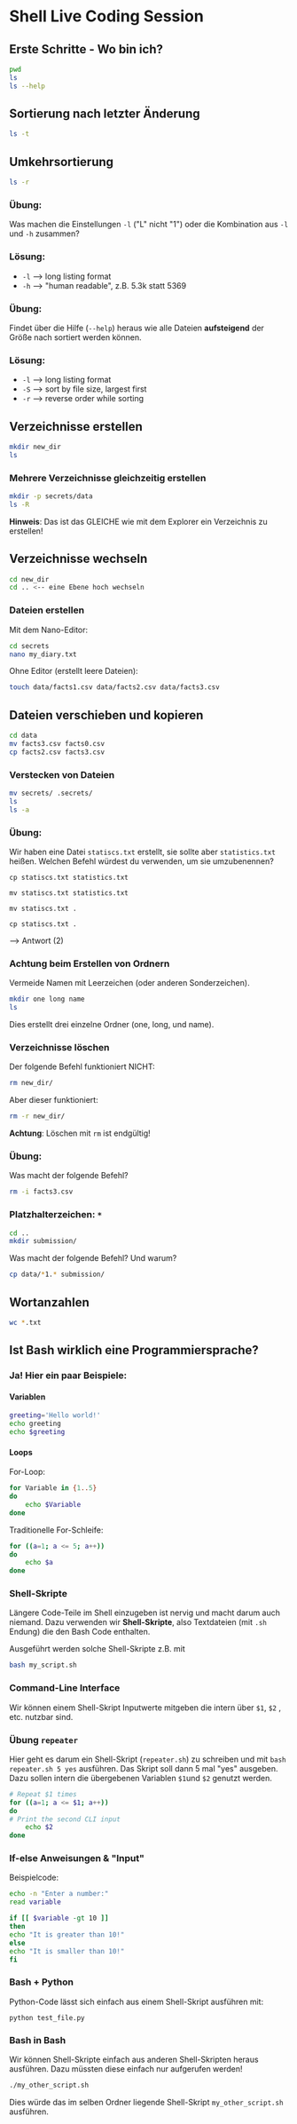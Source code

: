 # Shell Live Coding Session

## Erste Schritte - Wo bin ich?

```bash
pwd
ls
ls --help
```

## Sortierung nach letzter Änderung

```bash
ls -t
```

## Umkehrsortierung

```bash
ls -r 
```

### Übung:

Was machen die Einstellungen `-l` ("L" nicht "1") oder die Kombination aus `-l` und `-h` zusammen?

### Lösung:
- `-l` --> long listing format
- `-h` --> "human readable", z.B. 5.3k statt 5369

### Übung:

Findet über die Hilfe (`--help`) heraus wie alle Dateien **aufsteigend** der Größe nach sortiert werden können.

### Lösung:
- `-l` --> long listing format
- `-S` --> sort by file size, largest first
- `-r` -->  reverse order while sorting

## Verzeichnisse erstellen

```bash
mkdir new_dir
ls
```

### Mehrere Verzeichnisse gleichzeitig erstellen

```bash
mkdir -p secrets/data
ls -R
```

**Hinweis**: Das ist das GLEICHE wie mit dem Explorer ein Verzeichnis zu erstellen!

## Verzeichnisse wechseln
```bash
cd new_dir
cd .. <-- eine Ebene hoch wechseln
```

### Dateien erstellen

Mit dem Nano-Editor:

```bash
cd secrets
nano my_diary.txt
```

Ohne Editor (erstellt leere Dateien):

```bash
touch data/facts1.csv data/facts2.csv data/facts3.csv
```

## Dateien verschieben und kopieren

```bash
cd data
mv facts3.csv facts0.csv
cp facts2.csv facts3.csv
```

### Verstecken von Dateien

```bash
mv secrets/ .secrets/
ls
ls -a
```

### Übung:

Wir haben eine Datei `statiscs.txt` erstellt, sie sollte aber `statistics.txt` heißen. Welchen Befehl würdest du verwenden, um sie umzubenennen?

 `cp statiscs.txt statistics.txt`

 `mv statiscs.txt statistics.txt`

 `mv statiscs.txt .`

`cp statiscs.txt .`

--> Antwort (2)

### Achtung beim Erstellen von Ordnern

Vermeide Namen mit Leerzeichen (oder anderen Sonderzeichen).

```bash
mkdir one long name
ls
```

Dies erstellt drei einzelne Ordner (one, long, und name).

### Verzeichnisse löschen

Der folgende Befehl funktioniert NICHT:

```bash
rm new_dir/
```

Aber dieser funktioniert:

```bash
rm -r new_dir/
```

**Achtung**: Löschen mit `rm` ist endgültig!

### Übung:

Was macht der folgende Befehl?

```bash
rm -i facts3.csv
```

### Platzhalterzeichen: `*`

```bash
cd ..
mkdir submission/
```

Was macht der folgende Befehl? Und warum?

```bash
cp data/*1.* submission/
```

## Wortanzahlen

```bash
wc *.txt
```

## Ist Bash wirklich eine Programmiersprache?

### Ja! Hier ein paar Beispiele:

#### Variablen

```bash
greeting='Hello world!'
echo greeting
echo $greeting
```

#### Loops

For-Loop:

```bash
for Variable in {1..5}
do
    echo $Variable
done
```

Traditionelle For-Schleife:

```bash
for ((a=1; a <= 5; a++))
do
    echo $a
done
```

### Shell-Skripte

Längere Code-Teile im Shell einzugeben ist nervig und macht darum auch niemand. Dazu verwenden wir **Shell-Skripte**, also Textdateien (mit `.sh` Endung) die den Bash Code enthalten.

Ausgeführt werden solche Shell-Skripte z.B. mit
```bash
bash my_script.sh
```

### Command-Line Interface

Wir können einem Shell-Skript Inputwerte mitgeben die intern über `$1`, `$2` , etc. nutzbar sind.

### Übung `repeater`

Hier geht es darum ein Shell-Skript (`repeater.sh`) zu schreiben und mit `bash repeater.sh 5 yes` ausführen. Das Skript soll dann 5 mal "yes" ausgeben. Dazu sollen intern die übergebenen Variablen `$1`und `$2` genutzt werden.

```bash
# Repeat $1 times
for ((a=1; a <= $1; a++))
do
# Print the second CLI input
    echo $2
done
```



### If-else Anweisungen & "Input"

Beispielcode:

```bash
echo -n "Enter a number:"
read variable

if [[ $variable -gt 10 ]]
then
echo "It is greater than 10!"
else
echo "It is smaller than 10!"
fi
```



### Bash + Python

Python-Code lässt sich einfach aus einem Shell-Skript ausführen mit:

```
python test_file.py
```

### Bash in Bash

Wir können Shell-Skripte einfach aus anderen Shell-Skripten heraus ausführen. Dazu müssten diese einfach nur aufgerufen werden!

```bash
./my_other_script.sh
```

Dies würde das im selben Ordner liegende Shell-Skript `my_other_script.sh` ausführen.

